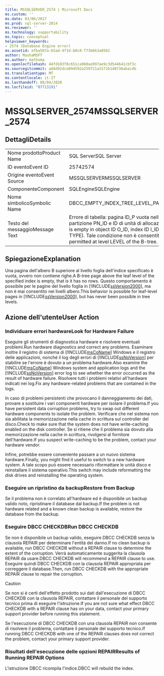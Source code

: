 ```yaml
---
title: MSSQLSERVER_2574 | Microsoft Docs
ms.custom: ''
ms.date: 03/06/2017
ms.prod: sql-server-2014
ms.reviewer: ''
ms.technology: supportability
ms.topic: conceptual
helpviewer_keywords:
- 2574 (Database Engine error)
ms.assetid: efba507a-b5ad-4f1d-b0c8-f73b663a0562
author: MashaMSFT
ms.author: mathoma
ms.openlocfilehash: 44fd103f8c651ca968ae997ae9c3d544b41cbf3c
ms.sourcegitcommit: ad4d92dce894592a259721a1571b1d8736abacdb
ms.translationtype: MT
ms.contentlocale: it-IT
ms.lasthandoff: 08/04/2020
ms.locfileid: "87713191"
---
```

# <a name="mssqlserver_2574"></a><span data-ttu-id="7bed3-102">MSSQLSERVER_2574</span><span class="sxs-lookup"><span data-stu-id="7bed3-102">MSSQLSERVER_2574</span></span>
    
## <a name="details"></a><span data-ttu-id="7bed3-103">Dettagli</span><span class="sxs-lookup"><span data-stu-id="7bed3-103">Details</span></span>  
  
|||  
|-|-|  
|<span data-ttu-id="7bed3-104">Nome prodotto</span><span class="sxs-lookup"><span data-stu-id="7bed3-104">Product Name</span></span>|<span data-ttu-id="7bed3-105">SQL Server</span><span class="sxs-lookup"><span data-stu-id="7bed3-105">SQL Server</span></span>|  
|<span data-ttu-id="7bed3-106">ID evento</span><span class="sxs-lookup"><span data-stu-id="7bed3-106">Event ID</span></span>|<span data-ttu-id="7bed3-107">2574</span><span class="sxs-lookup"><span data-stu-id="7bed3-107">2574</span></span>|  
|<span data-ttu-id="7bed3-108">Origine evento</span><span class="sxs-lookup"><span data-stu-id="7bed3-108">Event Source</span></span>|<span data-ttu-id="7bed3-109">MSSQLSERVER</span><span class="sxs-lookup"><span data-stu-id="7bed3-109">MSSQLSERVER</span></span>|  
|<span data-ttu-id="7bed3-110">Componente</span><span class="sxs-lookup"><span data-stu-id="7bed3-110">Component</span></span>|<span data-ttu-id="7bed3-111">SQLEngine</span><span class="sxs-lookup"><span data-stu-id="7bed3-111">SQLEngine</span></span>|  
|<span data-ttu-id="7bed3-112">Nome simbolico</span><span class="sxs-lookup"><span data-stu-id="7bed3-112">Symbolic Name</span></span>|<span data-ttu-id="7bed3-113">DBCC_EMPTY_INDEX_TREE_LEVEL_PAGE</span><span class="sxs-lookup"><span data-stu-id="7bed3-113">DBCC_EMPTY_INDEX_TREE_LEVEL_PAGE</span></span>|  
|<span data-ttu-id="7bed3-114">Testo del messaggio</span><span class="sxs-lookup"><span data-stu-id="7bed3-114">Message Text</span></span>|<span data-ttu-id="7bed3-115">Errore di tabella: pagina ID_P vuota nell'oggetto con ID O_ID, ID di indice I_ID, ID di partizione PN_ID e ID di unità di allocazione A_ID (tipo TYPE).</span><span class="sxs-lookup"><span data-stu-id="7bed3-115">Table error: Page P_ID is empty in object ID O_ID, index ID I_ID, partition ID PN_ID, alloc unit ID A_ID (type TYPE).</span></span> <span data-ttu-id="7bed3-116">Tale condizione non è consentita al livello LEVEL dell'albero B.</span><span class="sxs-lookup"><span data-stu-id="7bed3-116">This is not permitted at level LEVEL of the B-tree.</span></span>|  
  
## <a name="explanation"></a><span data-ttu-id="7bed3-117">Spiegazione</span><span class="sxs-lookup"><span data-stu-id="7bed3-117">Explanation</span></span>  
 <span data-ttu-id="7bed3-118">Una pagina dell'albero B superiore al livello foglia dell'indice specificato è vuota, ovvero non contiene righe.</span><span class="sxs-lookup"><span data-stu-id="7bed3-118">A B-tree page above the leaf level of the specified index is empty, that is it has no rows.</span></span> <span data-ttu-id="7bed3-119">Questo comportamento è possibile per le pagine del livello foglia in [!INCLUDE[ssVersion2000](../../includes/ssversion2000-md.md)], ma non è mai consentito nei livelli albero.</span><span class="sxs-lookup"><span data-stu-id="7bed3-119">This behavior is possible for leaf-level pages in [!INCLUDE[ssVersion2000](../../includes/ssversion2000-md.md)], but has never been possible in tree levels.</span></span>  
  
## <a name="user-action"></a><span data-ttu-id="7bed3-120">Azione dell'utente</span><span class="sxs-lookup"><span data-stu-id="7bed3-120">User Action</span></span>  
  
### <a name="look-for-hardware-failure"></a><span data-ttu-id="7bed3-121">Individuare errori hardware</span><span class="sxs-lookup"><span data-stu-id="7bed3-121">Look for Hardware Failure</span></span>  
 <span data-ttu-id="7bed3-122">Eseguire gli strumenti di diagnostica hardware e risolvere eventuali problemi.</span><span class="sxs-lookup"><span data-stu-id="7bed3-122">Run hardware diagnostics and correct any problems.</span></span> <span data-ttu-id="7bed3-123">Esaminare inoltre il registro di sistema di [!INCLUDE[msCoName](../../includes/msconame-md.md)] Windows e il registro delle applicazioni, nonché il log degli errori di [!INCLUDE[ssNoVersion](../../includes/ssnoversion-md.md)] per stabilire se l'errore è dovuto a un problema hardware.</span><span class="sxs-lookup"><span data-stu-id="7bed3-123">Also examine the [!INCLUDE[msCoName](../../includes/msconame-md.md)] Windows system and application logs and the [!INCLUDE[ssNoVersion](../../includes/ssnoversion-md.md)] error log to see whether the error occurred as the result of hardware failure.</span></span> <span data-ttu-id="7bed3-124">Risolvere tutti i problemi relativi all'hardware indicati nei log.</span><span class="sxs-lookup"><span data-stu-id="7bed3-124">Fix any hardware-related problems that are contained in the logs.</span></span>  
  
 <span data-ttu-id="7bed3-125">In caso di problemi persistenti che provocano il danneggiamento dei dati, provare a sostituire i vari componenti hardware per isolare il problema.</span><span class="sxs-lookup"><span data-stu-id="7bed3-125">If you have persistent data corruption problems, try to swap out different hardware components to isolate the problem.</span></span> <span data-ttu-id="7bed3-126">Verificare che nel sistema non sia abilitata la memorizzazione nella cache in scrittura sul controller del disco.</span><span class="sxs-lookup"><span data-stu-id="7bed3-126">Check to make sure that the system does not have write-caching enabled on the disk controller.</span></span> <span data-ttu-id="7bed3-127">Se si ritiene che il problema sia dovuto alla memorizzazione nella cache in scrittura, rivolgersi al fornitore dell'hardware.</span><span class="sxs-lookup"><span data-stu-id="7bed3-127">If you suspect write-caching to be the problem, contact your hardware vendor.</span></span>  
  
 <span data-ttu-id="7bed3-128">Infine, potrebbe essere conveniente passare a un nuovo sistema hardware.</span><span class="sxs-lookup"><span data-stu-id="7bed3-128">Finally, you might find it useful to switch to a new hardware system.</span></span> <span data-ttu-id="7bed3-129">A tale scopo può essere necessario riformattare le unità disco e reinstallare il sistema operativo.</span><span class="sxs-lookup"><span data-stu-id="7bed3-129">This switch may include reformatting the disk drives and reinstalling the operating system.</span></span>  
  
### <a name="restore-from-backup"></a><span data-ttu-id="7bed3-130">Eseguire un ripristino da backup</span><span class="sxs-lookup"><span data-stu-id="7bed3-130">Restore from Backup</span></span>  
 <span data-ttu-id="7bed3-131">Se il problema non è correlato all'hardware ed è disponibile un backup valido noto, ripristinare il database dal backup.</span><span class="sxs-lookup"><span data-stu-id="7bed3-131">If the problem is not hardware related and a known clean backup is available, restore the database from the backup.</span></span>  
  
### <a name="run-dbcc-checkdb"></a><span data-ttu-id="7bed3-132">Eseguire DBCC CHECKDB</span><span class="sxs-lookup"><span data-stu-id="7bed3-132">Run DBCC CHECKDB</span></span>  
 <span data-ttu-id="7bed3-133">Se non è disponibile un backup valido, eseguire DBCC CHECKDB senza la clausola REPAIR per determinare l'entità del danno.</span><span class="sxs-lookup"><span data-stu-id="7bed3-133">If no clean backup is available, run DBCC CHECKDB without a REPAIR clause to determine the extent of the corruption.</span></span> <span data-ttu-id="7bed3-134">Verrà automaticamente suggerita la clausola REPAIR da usare.</span><span class="sxs-lookup"><span data-stu-id="7bed3-134">DBCC CHECKDB will recommend a REPAIR clause to use.</span></span> <span data-ttu-id="7bed3-135">Eseguire quindi DBCC CHECKDB con la clausola REPAIR appropriata per correggere il database.</span><span class="sxs-lookup"><span data-stu-id="7bed3-135">Then, run DBCC CHECKDB with the appropriate REPAIR clause to repair the corruption.</span></span>  
  
> [!CAUTION]  
>  <span data-ttu-id="7bed3-136">Se non si è certi dell'effetto prodotto sui dati dall'esecuzione di DBCC CHECKDB con la clausola REPAIR, contattare il personale del supporto tecnico prima di eseguire l'istruzione.</span><span class="sxs-lookup"><span data-stu-id="7bed3-136">If you are not sure what effect DBCC CHECKDB with a REPAIR clause has on your data, contact your primary support provider before running this statement.</span></span>  
  
 <span data-ttu-id="7bed3-137">Se l'esecuzione di DBCC CHECKDB con una clausola REPAIR non consente di risolvere il problema, contattare il personale del supporto tecnico.</span><span class="sxs-lookup"><span data-stu-id="7bed3-137">If running DBCC CHECKDB with one of the REPAIR clauses does not correct the problem, contact your primary support provider.</span></span>  
  
### <a name="results-of-running-repair-options"></a><span data-ttu-id="7bed3-138">Risultati dell'esecuzione delle opzioni REPAIR</span><span class="sxs-lookup"><span data-stu-id="7bed3-138">Results of Running REPAIR Options</span></span>  
 <span data-ttu-id="7bed3-139">L'istruzione DBCC ricompila l'indice.</span><span class="sxs-lookup"><span data-stu-id="7bed3-139">DBCC will rebuild the index.</span></span>  
  
  
